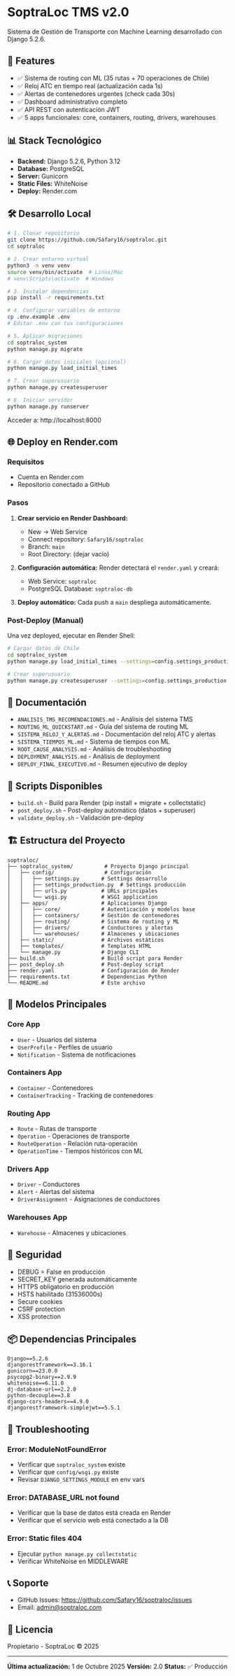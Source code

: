 # SoptraLoc TMS v2.0

Sistema de Gestión de Transporte con Machine Learning desarrollado con Django 5.2.6.

## 🚀 Features

- ✅ Sistema de routing con ML (35 rutas + 70 operaciones de Chile)
- ✅ Reloj ATC en tiempo real (actualización cada 1s)
- ✅ Alertas de contenedores urgentes (check cada 30s)
- ✅ Dashboard administrativo completo
- ✅ API REST con autenticación JWT
- ✅ 5 apps funcionales: core, containers, routing, drivers, warehouses

## 📊 Stack Tecnológico

- **Backend:** Django 5.2.6, Python 3.12
- **Database:** PostgreSQL
- **Server:** Gunicorn
- **Static Files:** WhiteNoise
- **Deploy:** Render.com

## 🛠️ Desarrollo Local

```bash
# 1. Clonar repositorio
git clone https://github.com/Safary16/soptraloc.git
cd soptraloc

# 2. Crear entorno virtual
python3 -m venv venv
source venv/bin/activate  # Linux/Mac
# venv\Scripts\activate  # Windows

# 3. Instalar dependencias
pip install -r requirements.txt

# 4. Configurar variables de entorno
cp .env.example .env
# Editar .env con tus configuraciones

# 5. Aplicar migraciones
cd soptraloc_system
python manage.py migrate

# 6. Cargar datos iniciales (opcional)
python manage.py load_initial_times

# 7. Crear superusuario
python manage.py createsuperuser

# 8. Iniciar servidor
python manage.py runserver
```

Acceder a: http://localhost:8000

## 🌐 Deploy en Render.com

### Requisitos
- Cuenta en Render.com
- Repositorio conectado a GitHub

### Pasos

1. **Crear servicio en Render Dashboard:**
   - New → Web Service
   - Connect repository: `Safary16/soptraloc`
   - Branch: `main`
   - Root Directory: (dejar vacío)

2. **Configuración automática:**
   Render detectará el `render.yaml` y creará:
   - Web Service: `soptraloc`
   - PostgreSQL Database: `soptraloc-db`

3. **Deploy automático:**
   Cada push a `main` despliega automáticamente.

### Post-Deploy (Manual)

Una vez deployed, ejecutar en Render Shell:

```bash
# Cargar datos de Chile
cd soptraloc_system
python manage.py load_initial_times --settings=config.settings_production

# Crear superusuario
python manage.py createsuperuser --settings=config.settings_production
```

## 📝 Documentación

- `ANALISIS_TMS_RECOMENDACIONES.md` - Análisis del sistema TMS
- `ROUTING_ML_QUICKSTART.md` - Guía del sistema de routing ML
- `SISTEMA_RELOJ_Y_ALERTAS.md` - Documentación del reloj ATC y alertas
- `SISTEMA_TIEMPOS_ML.md` - Sistema de tiempos con ML
- `ROOT_CAUSE_ANALYSIS.md` - Análisis de troubleshooting
- `DEPLOYMENT_ANALYSIS.md` - Análisis de deployment
- `DEPLOY_FINAL_EXECUTIVO.md` - Resumen ejecutivo de deploy

## 🔧 Scripts Disponibles

- `build.sh` - Build para Render (pip install + migrate + collectstatic)
- `post_deploy.sh` - Post-deploy automático (datos + superuser)
- `validate_deploy.sh` - Validación pre-deploy

## 🏗️ Estructura del Proyecto

```
soptraloc/
├── soptraloc_system/          # Proyecto Django principal
│   ├── config/                # Configuración
│   │   ├── settings.py       # Settings desarrollo
│   │   ├── settings_production.py  # Settings producción
│   │   ├── urls.py           # URLs principales
│   │   └── wsgi.py           # WSGI application
│   ├── apps/                 # Aplicaciones Django
│   │   ├── core/             # Autenticación y modelos base
│   │   ├── containers/       # Gestión de contenedores
│   │   ├── routing/          # Sistema de routing y ML
│   │   ├── drivers/          # Conductores y alertas
│   │   └── warehouses/       # Almacenes y ubicaciones
│   ├── static/               # Archivos estáticos
│   ├── templates/            # Templates HTML
│   └── manage.py             # Django CLI
├── build.sh                  # Build script para Render
├── post_deploy.sh            # Post-deploy script
├── render.yaml               # Configuración de Render
├── requirements.txt          # Dependencias Python
└── README.md                 # Este archivo
```

## 🎯 Modelos Principales

### Core App
- `User` - Usuarios del sistema
- `UserProfile` - Perfiles de usuario
- `Notification` - Sistema de notificaciones

### Containers App
- `Container` - Contenedores
- `ContainerTracking` - Tracking de contenedores

### Routing App
- `Route` - Rutas de transporte
- `Operation` - Operaciones de transporte
- `RouteOperation` - Relación ruta-operación
- `OperationTime` - Tiempos históricos con ML

### Drivers App
- `Driver` - Conductores
- `Alert` - Alertas del sistema
- `DriverAssignment` - Asignaciones de conductores

### Warehouses App
- `Warehouse` - Almacenes y ubicaciones

## 🔐 Seguridad

- DEBUG = False en producción
- SECRET_KEY generada automáticamente
- HTTPS obligatorio en producción
- HSTS habilitado (31536000s)
- Secure cookies
- CSRF protection
- XSS protection

## 📦 Dependencias Principales

```
Django==5.2.6
djangorestframework==3.16.1
gunicorn==23.0.0
psycopg2-binary==2.9.9
whitenoise==6.11.0
dj-database-url==2.2.0
python-decouple==3.8
django-cors-headers==4.9.0
djangorestframework-simplejwt==5.5.1
```

## 🐛 Troubleshooting

### Error: ModuleNotFoundError
- Verificar que `soptraloc_system` existe
- Verificar que `config/wsgi.py` existe
- Revisar `DJANGO_SETTINGS_MODULE` en env vars

### Error: DATABASE_URL not found
- Verificar que la base de datos está creada en Render
- Verificar que el servicio web está conectado a la DB

### Error: Static files 404
- Ejecutar `python manage.py collectstatic`
- Verificar WhiteNoise en MIDDLEWARE

## 📞 Soporte

- GitHub Issues: https://github.com/Safary16/soptraloc/issues
- Email: admin@soptraloc.com

## 📄 Licencia

Propietario - SoptraLoc © 2025

---

**Última actualización:** 1 de Octubre 2025
**Versión:** 2.0
**Status:** ✅ Producción
